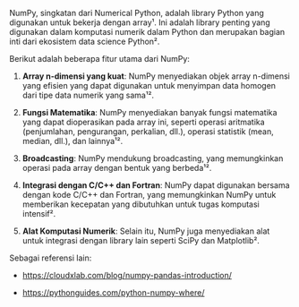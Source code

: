 NumPy, singkatan dari Numerical Python, adalah library Python yang digunakan untuk bekerja dengan array¹. Ini adalah library penting yang digunakan dalam komputasi numerik dalam Python dan merupakan bagian inti dari ekosistem data science Python².

Berikut adalah beberapa fitur utama dari NumPy:

1. **Array n-dimensi yang kuat**: NumPy menyediakan objek array n-dimensi yang efisien yang dapat digunakan untuk menyimpan data homogen dari tipe data numerik yang sama¹².

2. **Fungsi Matematika**: NumPy menyediakan banyak fungsi matematika yang dapat dioperasikan pada array ini, seperti operasi aritmatika (penjumlahan, pengurangan, perkalian, dll.), operasi statistik (mean, median, dll.), dan lainnya¹².

3. **Broadcasting**: NumPy mendukung broadcasting, yang memungkinkan operasi pada array dengan bentuk yang berbeda¹².

4. **Integrasi dengan C/C++ dan Fortran**: NumPy dapat digunakan bersama dengan kode C/C++ dan Fortran, yang memungkinkan NumPy untuk memberikan kecepatan yang dibutuhkan untuk tugas komputasi intensif².

5. **Alat Komputasi Numerik**: Selain itu, NumPy juga menyediakan alat untuk integrasi dengan library lain seperti SciPy dan Matplotlib².

Sebagai referensi lain: <br>
- https://cloudxlab.com/blog/numpy-pandas-introduction/

- https://pythonguides.com/python-numpy-where/
